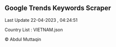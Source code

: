 

## Google Trends Keywords Scraper 
 
Last Update 22-04-2023 , 04:24:51

Country List :
VIETNAM.json



© Abdul Muttaqin 
